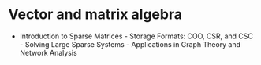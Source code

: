 # Vector and matrix algebra



- Introduction to Sparse Matrices
       - Storage Formats: COO, CSR, and CSC
       - Solving Large Sparse Systems
       - Applications in Graph Theory and Network Analysis